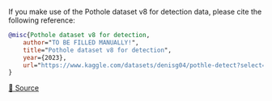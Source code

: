 If you make use of the Pothole dataset v8 for detection data, please cite the following reference:

``` bibtex 
@misc{Pothole dataset v8 for detection,
	author="TO BE FILLED MANUALLY!",
	title="Pothole dataset v8 for detection",
	year={2023},
	url="https://www.kaggle.com/datasets/denisg04/pothle-detect?select=separate_labels_given_frames.py"
}
```

[🔗 Source](https://www.kaggle.com/datasets/denisg04/pothle-detect?select=separate_labels_given_frames.py)
